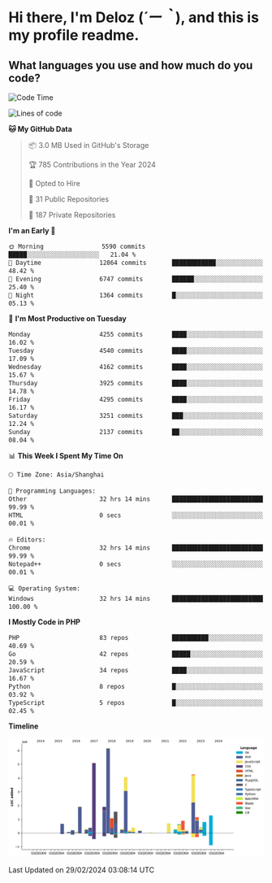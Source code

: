 # **Hi there, I'm Deloz (*´ー｀*), and this is my profile readme.**

## **What languages you use and how much do you code?**

<!--START_SECTION:waka-->
![Code Time](http://img.shields.io/badge/Code%20Time-3%2C379%20hrs%2041%20mins-blue)

![Lines of code](https://img.shields.io/badge/From%20Hello%20World%20I%27ve%20Written-34.9%20million%20lines%20of%20code-blue)

**🐱 My GitHub Data** 

> 📦 3.0 MB Used in GitHub's Storage 
 > 
> 🏆 785 Contributions in the Year 2024
 > 
> 💼 Opted to Hire
 > 
> 📜 31 Public Repositories 
 > 
> 🔑 187 Private Repositories 
 > 
**I'm an Early 🐤** 

```text
🌞 Morning                5590 commits        █████░░░░░░░░░░░░░░░░░░░░   21.04 % 
🌆 Daytime                12864 commits       ████████████░░░░░░░░░░░░░   48.42 % 
🌃 Evening                6747 commits        ██████░░░░░░░░░░░░░░░░░░░   25.40 % 
🌙 Night                  1364 commits        █░░░░░░░░░░░░░░░░░░░░░░░░   05.13 % 
```
📅 **I'm Most Productive on Tuesday** 

```text
Monday                   4255 commits        ████░░░░░░░░░░░░░░░░░░░░░   16.02 % 
Tuesday                  4540 commits        ████░░░░░░░░░░░░░░░░░░░░░   17.09 % 
Wednesday                4162 commits        ████░░░░░░░░░░░░░░░░░░░░░   15.67 % 
Thursday                 3925 commits        ████░░░░░░░░░░░░░░░░░░░░░   14.78 % 
Friday                   4295 commits        ████░░░░░░░░░░░░░░░░░░░░░   16.17 % 
Saturday                 3251 commits        ███░░░░░░░░░░░░░░░░░░░░░░   12.24 % 
Sunday                   2137 commits        ██░░░░░░░░░░░░░░░░░░░░░░░   08.04 % 
```


📊 **This Week I Spent My Time On** 

```text
🕑︎ Time Zone: Asia/Shanghai

💬 Programming Languages: 
Other                    32 hrs 14 mins      █████████████████████████   99.99 % 
HTML                     0 secs              ░░░░░░░░░░░░░░░░░░░░░░░░░   00.01 % 

🔥 Editors: 
Chrome                   32 hrs 14 mins      █████████████████████████   99.99 % 
Notepad++                0 secs              ░░░░░░░░░░░░░░░░░░░░░░░░░   00.01 % 

💻 Operating System: 
Windows                  32 hrs 14 mins      █████████████████████████   100.00 % 
```

**I Mostly Code in PHP** 

```text
PHP                      83 repos            ██████████░░░░░░░░░░░░░░░   40.69 % 
Go                       42 repos            █████░░░░░░░░░░░░░░░░░░░░   20.59 % 
JavaScript               34 repos            ████░░░░░░░░░░░░░░░░░░░░░   16.67 % 
Python                   8 repos             █░░░░░░░░░░░░░░░░░░░░░░░░   03.92 % 
TypeScript               5 repos             █░░░░░░░░░░░░░░░░░░░░░░░░   02.45 % 
```



**Timeline**

![Lines of Code chart](https://raw.githubusercontent.com/deloz/deloz/main/assets/bar_graph.png)


 Last Updated on 29/02/2024 03:08:14 UTC
<!--END_SECTION:waka-->
